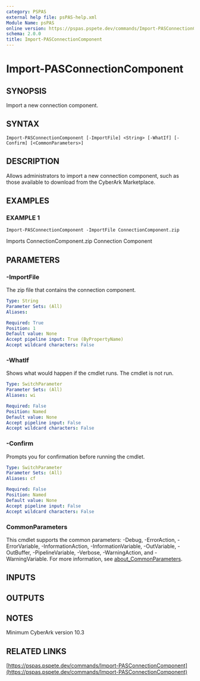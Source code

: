 ```yaml
---
category: PSPAS
external help file: psPAS-help.xml
Module Name: psPAS
online version: https://pspas.pspete.dev/commands/Import-PASConnectionComponent
schema: 2.0.0
title: Import-PASConnectionComponent
---
```


# Import-PASConnectionComponent

## SYNOPSIS
Import a new connection component.

## SYNTAX

```
Import-PASConnectionComponent [-ImportFile] <String> [-WhatIf] [-Confirm] [<CommonParameters>]
```

## DESCRIPTION
Allows administrators to import a new connection component, such as those available to download from the
CyberArk Marketplace.

## EXAMPLES

### EXAMPLE 1
```
Import-PASConnectionComponent -ImportFile ConnectionComponent.zip
```

Imports ConnectionComponent.zip Connection Component

## PARAMETERS

### -ImportFile
The zip file that contains the connection component.

```yaml
Type: String
Parameter Sets: (All)
Aliases:

Required: True
Position: 1
Default value: None
Accept pipeline input: True (ByPropertyName)
Accept wildcard characters: False
```

### -WhatIf
Shows what would happen if the cmdlet runs.
The cmdlet is not run.

```yaml
Type: SwitchParameter
Parameter Sets: (All)
Aliases: wi

Required: False
Position: Named
Default value: None
Accept pipeline input: False
Accept wildcard characters: False
```

### -Confirm
Prompts you for confirmation before running the cmdlet.

```yaml
Type: SwitchParameter
Parameter Sets: (All)
Aliases: cf

Required: False
Position: Named
Default value: None
Accept pipeline input: False
Accept wildcard characters: False
```

### CommonParameters
This cmdlet supports the common parameters: -Debug, -ErrorAction, -ErrorVariable, -InformationAction, -InformationVariable, -OutVariable, -OutBuffer, -PipelineVariable, -Verbose, -WarningAction, and -WarningVariable. For more information, see [about_CommonParameters](http://go.microsoft.com/fwlink/?LinkID=113216).

## INPUTS

## OUTPUTS

## NOTES
Minimum CyberArk version 10.3

## RELATED LINKS

[https://pspas.pspete.dev/commands/Import-PASConnectionComponent](https://pspas.pspete.dev/commands/Import-PASConnectionComponent)

